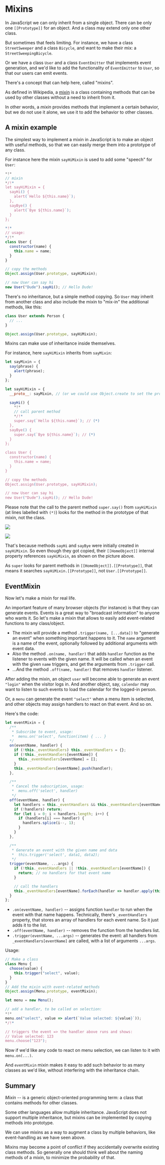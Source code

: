 # Mixins

In JavaScript we can only inherit from a single object. There can be only one `[[Prototype]]` for an object. And a class may extend only one other class.

But sometimes that feels limiting. For instance, we have a class `StreetSweeper` and a class `Bicycle`, and want to make their mix: a `StreetSweepingBicycle`.

Or we have a class `User` and a class `EventEmitter` that implements event generation, and we'd like to add the functionality of `EventEmitter` to `User`, so that our users can emit events.

There's a concept that can help here, called "mixins".

As defined in Wikipedia, a [mixin](https://en.wikipedia.org/wiki/Mixin) is a class containing methods that can be used by other classes without a need to inherit from it.

In other words, a *mixin* provides methods that implement a certain behavior, but we do not use it alone, we use it to add the behavior to other classes.

## A mixin example

The simplest way to implement a mixin in JavaScript is to make an object with useful methods, so that we can easily merge them into a prototype of any class.

For instance here the mixin `sayHiMixin` is used to add some "speech" for `User`:

```js run
*!*
// mixin
*/!*
let sayHiMixin = {
  sayHi() {
    alert(`Hello ${this.name}`);
  },
  sayBye() {
    alert(`Bye ${this.name}`);
  }
};

*!*
// usage:
*/!*
class User {
  constructor(name) {
    this.name = name;
  }
}

// copy the methods
Object.assign(User.prototype, sayHiMixin);

// now User can say hi
new User("Dude").sayHi(); // Hello Dude!
```

There's no inheritance, but a simple method copying. So `User` may inherit from another class and also include the mixin to "mix-in" the additional methods, like this:

```js
class User extends Person {
  // ...
}

Object.assign(User.prototype, sayHiMixin);
```

Mixins can make use of inheritance inside themselves.

For instance, here `sayHiMixin` inherits from `sayMixin`:

```js run
let sayMixin = {
  say(phrase) {
    alert(phrase);
  }
};

let sayHiMixin = {
  __proto__: sayMixin, // (or we could use Object.create to set the prototype here)

  sayHi() {
    *!*
    // call parent method
    */!*
    super.say(`Hello ${this.name}`); // (*)
  },
  sayBye() {
    super.say(`Bye ${this.name}`); // (*)
  }
};

class User {
  constructor(name) {
    this.name = name;
  }
}

// copy the methods
Object.assign(User.prototype, sayHiMixin);

// now User can say hi
new User("Dude").sayHi(); // Hello Dude!
```

Please note that the call to the parent method `super.say()` from `sayHiMixin` (at lines labelled with `(*)`) looks for the method in the prototype of that mixin, not the class.

![](mixin-inheritance.svg)

![](mixin-inheritance.svg)

That's because methods `sayHi` and `sayBye` were initially created in `sayHiMixin`. So even though they got copied, their `[[HomeObject]]` internal property references `sayHiMixin`, as shown on the picture above.

As `super` looks for parent methods in `[[HomeObject]].[[Prototype]]`, that means it searches `sayHiMixin.[[Prototype]]`, not `User.[[Prototype]]`.

## EventMixin

Now let's make a mixin for real life.

An important feature of many browser objects (for instance) is that they can generate events. Events is a great way to "broadcast information" to anyone who wants it. So let's make a mixin that allows to easily add event-related functions to any class/object.

- The mixin will provide a method `.trigger(name, [...data])` to "generate an event" when something important happens to it. The `name` argument is a name of the event, optionally followed by additional arguments with event data.
- Also the method `.on(name, handler)` that adds `handler` function as the listener to events with the given name. It will be called when an event with the given `name` triggers, and get the arguments from `.trigger` call.
- ...And the method `.off(name, handler)` that removes `handler` listener.

After adding the mixin, an object `user` will become able to generate an event `"login"` when the visitor logs in. And another object, say, `calendar` may want to listen to such events to load the calendar for the logged-in person.

Or, a `menu` can generate the event `"select"` when a menu item is selected, and other objects may assign handlers to react on that event. And so on.

Here's the code:

```js run
let eventMixin = {
  /**
   * Subscribe to event, usage:
   *  menu.on('select', function(item) { ... }
  */
  on(eventName, handler) {
    if (!this._eventHandlers) this._eventHandlers = {};
    if (!this._eventHandlers[eventName]) {
      this._eventHandlers[eventName] = [];
    }
    this._eventHandlers[eventName].push(handler);
  },

  /**
   * Cancel the subscription, usage:
   *  menu.off('select', handler)
   */
  off(eventName, handler) {
    let handlers = this._eventHandlers && this._eventHandlers[eventName];
    if (!handlers) return;
    for (let i = 0; i < handlers.length; i++) {
      if (handlers[i] === handler) {
        handlers.splice(i--, 1);
      }
    }
  },

  /**
   * Generate an event with the given name and data
   *  this.trigger('select', data1, data2);
   */
  trigger(eventName, ...args) {
    if (!this._eventHandlers || !this._eventHandlers[eventName]) {
      return; // no handlers for that event name
    }

    // call the handlers
    this._eventHandlers[eventName].forEach(handler => handler.apply(this, args));
  }
};
```


- `.on(eventName, handler)` -- assigns function `handler` to run when the event with that name happens. Technically, there's `_eventHandlers` property, that stores an array of handlers for each event name. So it just adds it to the list.
- `.off(eventName, handler)` -- removes the function from the handlers list.
- `.trigger(eventName, ...args)` -- generates the event: all handlers from `_eventHandlers[eventName]` are called, with a list of arguments `...args`.

Usage:

```js run
// Make a class
class Menu {
  choose(value) {
    this.trigger("select", value);
  }
}
// Add the mixin with event-related methods
Object.assign(Menu.prototype, eventMixin);

let menu = new Menu();

// add a handler, to be called on selection:
*!*
menu.on("select", value => alert(`Value selected: ${value}`));
*/!*

// triggers the event => the handler above runs and shows:
// Value selected: 123
menu.choose("123");
```

Now if we'd like any code to react on menu selection, we can listen to it with `menu.on(...)`.

And `eventMixin` mixin makes it easy to add such behavior to as many classes as we'd like, without interfering with the inheritance chain.

## Summary

*Mixin* -- is a generic object-oriented programming term: a class that contains methods for other classes.

Some other languages allow multiple inheritance. JavaScript does not support multiple inheritance, but mixins can be implemented by copying methods into prototype.

We can use mixins as a way to augment a class by multiple behaviors, like event-handling as we have seen above.

Mixins may become a point of conflict if they accidentally overwrite existing class methods. So generally one should think well about the naming methods of a mixin, to minimize the probability of that.
